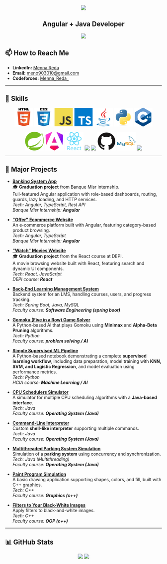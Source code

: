 <!-- Header Section -->
<div align="center">

<!-- Big Gradient Banner with Name -->
<img src="https://capsule-render.vercel.app/api?type=rect&color=0:FF69B4,100:704376&height=70&section=header&text=Menna%20Reda&fontSize=60&fontColor=ffffff&fontAlign=50&fontAlignY=60&font=Pacifico"/>

<h2> Angular + Java Developer </h2>

<!-- Stylish Divider -->
<img src="https://capsule-render.vercel.app/api?type=rect&color=0:FF69B4,100:704376&height=5&section=footer"/>

</div>
 
## 📫 How to Reach Me

- **LinkedIn:** [Menna Reda](https://www.linkedin.com/in/menna-reda-80066025a)
- **Email:** meno903010@gmail.com
- **Codeforces:** [Menna_Reda_](https://codeforces.com/profile/Menna_Reda_)  
---

 ## 🌱 Skills 
 
<p align="center">
  <!-- Row 1 -->
  <img src="https://raw.githubusercontent.com/devicons/devicon/master/icons/html5/html5-original-wordmark.svg" width="60"/>
  <img src="https://raw.githubusercontent.com/devicons/devicon/master/icons/css3/css3-original-wordmark.svg" width="60"/>
  <img src="https://raw.githubusercontent.com/devicons/devicon/master/icons/javascript/javascript-original.svg" width="60"/>
  <img src="https://raw.githubusercontent.com/devicons/devicon/master/icons/typescript/typescript-original.svg" width="60"/>
  <img src="https://raw.githubusercontent.com/devicons/devicon/master/icons/java/java-original.svg" width="60"/>
  <img src="https://raw.githubusercontent.com/devicons/devicon/master/icons/python/python-original.svg" width="60"/>
  <img src="https://raw.githubusercontent.com/devicons/devicon/master/icons/cplusplus/cplusplus-original.svg" width="60"/>
</p>

<p align="center">
  <!-- Row 2 -->
  <img src="https://raw.githubusercontent.com/devicons/devicon/master/icons/spring/spring-original.svg" width="60"/>
  <img src="https://raw.githubusercontent.com/devicons/devicon/master/icons/angular/angular-original.svg" width="60"/>
  <img src="https://raw.githubusercontent.com/devicons/devicon/master/icons/react/react-original-wordmark.svg" width="60"/>
  <img src="https://cdn.worldvectorlogo.com/logos/django.svg" width="60"/>
  <img src="https://www.vectorlogo.zone/logos/git-scm/git-scm-icon.svg" width="60"/>
  <img src="https://raw.githubusercontent.com/devicons/devicon/master/icons/github/github-original.svg" width="60"/>
  <img src="https://raw.githubusercontent.com/devicons/devicon/master/icons/mysql/mysql-original-wordmark.svg" width="60"/>
  <img src="https://www.vectorlogo.zone/logos/getpostman/getpostman-icon.svg" width="60"/>
</p>


---

## 🚀 Major Projects  

 
- [**Banking System App**](https://github.com/1Menna/Banking-System-App_-Banque-Misr-GP)  
 🎓 **Graduation project** from Banque Misr internship.  
  Full-featured Angular application with role-based dashboards, routing, guards, lazy loading, and HTTP services.  
  *Tech: Angular, TypeScript, Rest API*  
  *Banque Misr Internship: **Angular***

 - [**"Offer" Ecommerce Website**](https://github.com/1Menna/Product_Categories_Angular)  
  An e-commerce platform built with Angular, featuring category-based product browsing.  
  *Tech: Angular, TypeScript*  
  *Banque Misr Internship: **Angular*** 
  
- [**"Watch" Movies Website**](https://github.com/1Menna/Movies_Website)  
🎓 **Graduation project** from the React course at DEPI.  
  A movie browsing website built with React, featuring search and dynamic UI components.  
*Tech: React, JavaScript*  
*DEPI course: **React***
  
- [**Back-End Learning Management System**](https://github.com/asmaatefomran/LearnSphere)  
Backend system for an LMS, handling courses, users, and progress tracking.  
*Tech: Spring Boot, Java, MySQL*  
*Faculty course: **Software Engineering (spring boot)***

 - [**Gomoku (Five in a Row) Game Solver**](https://github.com/1Menna/Gomoku-Five-in-a-Row-)  
A Python-based AI that plays Gomoku using **Minimax** and **Alpha-Beta Pruning** algorithms.  
*Tech: Python*  
*Faculty course: **problem solving / AI***

- [**Simple Supervised ML Pipeline**](https://github.com/1Menna/Simple-Supervised-ML-Pipeline)  
A Python-based notebook demonstrating a complete **supervised learning workflow**, including data preparation, model training with **KNN, SVM, and Logistic Regression**, and model evaluation using performance metrics.  
*Tech: Python*  
*HCIA course: **Machine Learning / AI***


- [**CPU Schedulers Simulator**](https://github.com/SH-code12/CPU-Schedulers-Simulator)  
A simulator for multiple CPU scheduling algorithms with a **Java-based interface**.  
*Tech: Java*  
*Faculty course: **Operating System (Java)***  

- [**Command-Line Interpreter**](https://github.com/MalakHisham121/Command-Line-Interpreter)  
Custom **shell-like interpreter** supporting multiple commands.  
*Tech: Java*  
*Faculty course: **Operating System (Java)***  

- [**Multithreaded Parking System Simulation**](https://github.com/SH-code12/Multithreaded-Parking-System-Simulation)  
Simulation of a **parking system** using concurrency and synchronization.  
*Tech: Java (Multithreading)*  
*Faculty course: **Operating System (Java)***  

- [**Paint Program Simulation**](https://github.com/SaraMoh0103/Paint-program-simulation)  
A basic drawing application supporting shapes, colors, and fill, built with C++ graphics.  
*Tech: C++*  
*Faculty course: **Graphics (c++)***  

- [**Filters to Your Black-White Images**](https://github.com/1Menna/Assignment-1oop)  
Apply filters to black-and-white images.  
*Tech: C++*  
*Faculty course: **OOP (c++)***  



---

## 📊 GitHub Stats  

<p align="center">
  <img src="https://github-readme-stats.vercel.app/api?username=1Menna&show_icons=true&theme=radical" height="150"/>  
  <img src="https://github-readme-stats.vercel.app/api/top-langs/?username=1Menna&layout=compact&langs_count=10&theme=radical" height="150"/>
</p>
